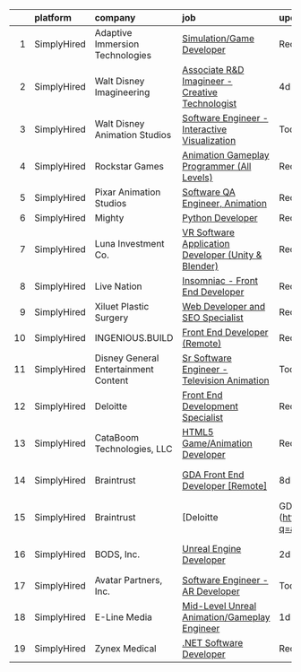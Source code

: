 

|    | platform    | company                              | job                                                                                                                                                                 | update_time   | location          |
|---:|:------------|:-------------------------------------|:--------------------------------------------------------------------------------------------------------------------------------------------------------------------|:--------------|:------------------|
|  1 | SimplyHired | Adaptive Immersion Technologies      | [Simulation/Game Developer](https://www.simplyhired.com/job/xt1bXe-Hgg6UDhW6Brfrvkr_syP5woUD3sCZAgUi1qNYMM5Q28E2lw?q=animation+developer)                           | Recently      | Remote            |
|  2 | SimplyHired | Walt Disney Imagineering             | [Associate R&D Imagineer - Creative Technologist](https://www.simplyhired.com/job/IUPxdsyhfCDHwkDlphIuDwK1mwkyVWzdhd89r1DDBnBLu4D8tS6o-Q?q=animation+developer)     | 4d            | Glendale, CA      |
|  3 | SimplyHired | Walt Disney Animation Studios        | [Software Engineer - Interactive Visualization](https://www.simplyhired.com/job/Tb2ylDwzjSU6VdZuU7kdRdVqFwp_FLV86iM_EXwMUzPbqYiU5uW8RQ?q=animation+developer)       | Today         | Burbank, CA       |
|  4 | SimplyHired | Rockstar Games                       | [Animation Gameplay Programmer (All Levels)](https://www.simplyhired.com/job/1pSEzXWP6p8ML9piAakVgJAIWzA9LrjPxi3CLE-MLJDKJMG2jk5IcQ?q=animation+developer)          | Recently      | Carlsbad, CA      |
|  5 | SimplyHired | Pixar Animation Studios              | [Software QA Engineer, Animation](https://www.simplyhired.com/job/n8JHd2Hu7sNYpf1Gy3SzyX4Mwi53cZE9RKZREqdi0AzOhr-qpcXurQ?q=animation+developer)                     | Recently      | Emeryville, CA    |
|  6 | SimplyHired | Mighty                               | [Python Developer](https://www.simplyhired.com/job/mSidqalQa9rFv-8uMc6mXYDSd2xaTVkb4xZSgl6OipQNezi9Fe79tw?q=animation+developer)                                    | Recently      | Remote            |
|  7 | SimplyHired | Luna Investment Co.                  | [VR Software Application Developer (Unity & Blender)](https://www.simplyhired.com/job/gy8HREFul1xocPlS9PtlO2qZaV4gum6HSfUE_ED1zIz-UhEoFwcbSw?q=animation+developer) | Recently      | Remote            |
|  8 | SimplyHired | Live Nation                          | [Insomniac - Front End Developer](https://www.simplyhired.com/job/oXs2vKz2-vKMcKrs1ddzYF0aDySVDaYY0xkj3JgONpvAmL4UhVU6iA?q=animation+developer)                     | Recently      | Calabasas, CA     |
|  9 | SimplyHired | Xiluet Plastic Surgery               | [Web Developer and SEO Specialist](https://www.simplyhired.com/job/jx4cBHL69kqrwIC7sF2kDKcJuQz8UQ4g_g91y5Bhb3441EdVxTeIEQ?q=animation+developer)                    | Recently      | Miami, FL         |
| 10 | SimplyHired | INGENIOUS.BUILD                      | [Front End Developer (Remote)](https://www.simplyhired.com/job/6j79CYZDql2eX7fABHmfSi8Pap2YCIU-BNMpRKJwhHcBQJ67M7QELQ?q=animation+developer)                        | Recently      | Nashville, TN     |
| 11 | SimplyHired | Disney General Entertainment Content | [Sr Software Engineer - Television Animation](https://www.simplyhired.com/job/XcP4HyliNGDctRLQjkx-CmziDavw8h-OOTrLLzbVhtSHiffbZj6xeA?q=animation+developer)         | Today         | Glendale, CA      |
| 12 | SimplyHired | Deloitte                             | [Front End Development Specialist](https://www.simplyhired.com/job/xymXTBNVFt8Cgc-y6m_s1elXmjHPpjmjSA0jZgYUAdiyDRZ1MCm5Yg?q=animation+developer)                    | Recently      | Fresno, CA        |
| 13 | SimplyHired | CataBoom Technologies, LLC           | [HTML5 Game/Animation Developer](https://www.simplyhired.com/job/rcD9kqRruTFu3sLPN7RcYmKqhwYda35Xkfl4DXnDIh1VgwPtoMUoDw?q=animation+developer)                      | Recently      | Richardson, TX    |
| 14 | SimplyHired | Braintrust                           | [GDA Front End Developer [Remote]](https://www.simplyhired.com/job/h_0NRsvrUTO-L_cD9xY20kpAtjCADk_ILJACRixt6Wp_7S1OthYnaw?q=animation+developer)                    | 8d            | San Francisco, CA |
| 15 | SimplyHired | Braintrust                           | [Deloitte | GDA Front End Developer](https://www.simplyhired.com/job/PsVLA3tbE0BxEH6cSZyNcNzMi4lr_EUZzz1g5JmEuuRm4pZAgb9ctw?q=animation+developer)                  | 8d            | San Francisco, CA |
| 16 | SimplyHired | BODS, Inc.                           | [Unreal Engine Developer](https://www.simplyhired.com/job/L4K4moZS12G7YpsKp9hymLk4VjT-2Qn-rN8WORPs-_Tl6fW44wom0g?q=animation+developer)                             | 2d            | Los Angeles, CA   |
| 17 | SimplyHired | Avatar Partners, Inc.                | [Software Engineer - AR Developer](https://www.simplyhired.com/job/iFm-nCsq6DZkRt4ouUfYDY4PGHr7eb-iEQpAv-zgg6baAh5fj8RU1Q?q=animation+developer)                    | Today         | Remote            |
| 18 | SimplyHired | E-Line Media                         | [Mid-Level Unreal Animation/Gameplay Engineer](https://www.simplyhired.com/job/YHTfHCh_ULBEMUOmavxLLrW_3dAGWYXa5ULGH_VzjzUnmkCfvb9ghA?q=animation+developer)        | 1d            | Phoenix, AZ       |
| 19 | SimplyHired | Zynex Medical                        | [.NET Software Developer](https://www.simplyhired.com/job/CkZS4u7p1I92Dp42AUwS_a_ddjsrJw7_CNhZYtWMjYq5qdAiX22kGQ?q=animation+developer)                             | Recently      | Englewood, CO     |